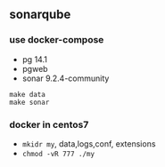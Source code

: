 ## sonarqube

### use docker-compose

- pg 14.1
- pgweb
- sonar 9.2.4-community

```
make data
make sonar
```

### docker in centos7

- `mkidr my`, data,logs,conf, extensions
- `chmod -vR 777 ./my`
